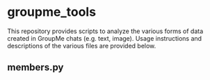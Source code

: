 # groupme_tools

This repository provides scripts to analyze the various forms of data created in GroupMe chats (e.g. text, image). Usage instructions and descriptions of the various files are provided below.

## members.py
